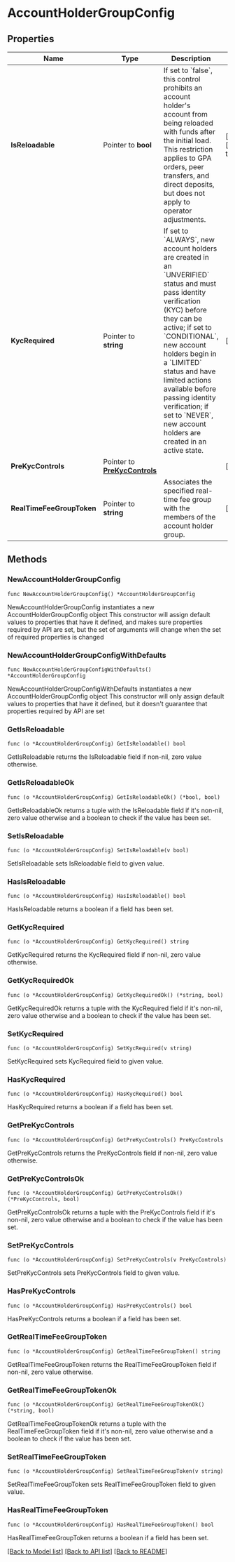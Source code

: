 # AccountHolderGroupConfig

## Properties

Name | Type | Description | Notes
------------ | ------------- | ------------- | -------------
**IsReloadable** | Pointer to **bool** | If set to &#x60;false&#x60;, this control prohibits an account holder&#39;s account from being reloaded with funds after the initial load.  This restriction applies to GPA orders, peer transfers, and direct deposits, but does not apply to operator adjustments. | [optional] [default to false]
**KycRequired** | Pointer to **string** | If set to &#x60;ALWAYS&#x60;, new account holders are created in an &#x60;UNVERIFIED&#x60; status and must pass identity verification (KYC) before they can be active; if set to &#x60;CONDITIONAL&#x60;, new account holders begin in a &#x60;LIMITED&#x60; status and have limited actions available before passing identity verification; if set to &#x60;NEVER&#x60;, new account holders are created in an active state. | [optional] 
**PreKycControls** | Pointer to [**PreKycControls**](PreKycControls.md) |  | [optional] 
**RealTimeFeeGroupToken** | Pointer to **string** | Associates the specified real-time fee group with the members of the account holder group. | [optional] 

## Methods

### NewAccountHolderGroupConfig

`func NewAccountHolderGroupConfig() *AccountHolderGroupConfig`

NewAccountHolderGroupConfig instantiates a new AccountHolderGroupConfig object
This constructor will assign default values to properties that have it defined,
and makes sure properties required by API are set, but the set of arguments
will change when the set of required properties is changed

### NewAccountHolderGroupConfigWithDefaults

`func NewAccountHolderGroupConfigWithDefaults() *AccountHolderGroupConfig`

NewAccountHolderGroupConfigWithDefaults instantiates a new AccountHolderGroupConfig object
This constructor will only assign default values to properties that have it defined,
but it doesn't guarantee that properties required by API are set

### GetIsReloadable

`func (o *AccountHolderGroupConfig) GetIsReloadable() bool`

GetIsReloadable returns the IsReloadable field if non-nil, zero value otherwise.

### GetIsReloadableOk

`func (o *AccountHolderGroupConfig) GetIsReloadableOk() (*bool, bool)`

GetIsReloadableOk returns a tuple with the IsReloadable field if it's non-nil, zero value otherwise
and a boolean to check if the value has been set.

### SetIsReloadable

`func (o *AccountHolderGroupConfig) SetIsReloadable(v bool)`

SetIsReloadable sets IsReloadable field to given value.

### HasIsReloadable

`func (o *AccountHolderGroupConfig) HasIsReloadable() bool`

HasIsReloadable returns a boolean if a field has been set.

### GetKycRequired

`func (o *AccountHolderGroupConfig) GetKycRequired() string`

GetKycRequired returns the KycRequired field if non-nil, zero value otherwise.

### GetKycRequiredOk

`func (o *AccountHolderGroupConfig) GetKycRequiredOk() (*string, bool)`

GetKycRequiredOk returns a tuple with the KycRequired field if it's non-nil, zero value otherwise
and a boolean to check if the value has been set.

### SetKycRequired

`func (o *AccountHolderGroupConfig) SetKycRequired(v string)`

SetKycRequired sets KycRequired field to given value.

### HasKycRequired

`func (o *AccountHolderGroupConfig) HasKycRequired() bool`

HasKycRequired returns a boolean if a field has been set.

### GetPreKycControls

`func (o *AccountHolderGroupConfig) GetPreKycControls() PreKycControls`

GetPreKycControls returns the PreKycControls field if non-nil, zero value otherwise.

### GetPreKycControlsOk

`func (o *AccountHolderGroupConfig) GetPreKycControlsOk() (*PreKycControls, bool)`

GetPreKycControlsOk returns a tuple with the PreKycControls field if it's non-nil, zero value otherwise
and a boolean to check if the value has been set.

### SetPreKycControls

`func (o *AccountHolderGroupConfig) SetPreKycControls(v PreKycControls)`

SetPreKycControls sets PreKycControls field to given value.

### HasPreKycControls

`func (o *AccountHolderGroupConfig) HasPreKycControls() bool`

HasPreKycControls returns a boolean if a field has been set.

### GetRealTimeFeeGroupToken

`func (o *AccountHolderGroupConfig) GetRealTimeFeeGroupToken() string`

GetRealTimeFeeGroupToken returns the RealTimeFeeGroupToken field if non-nil, zero value otherwise.

### GetRealTimeFeeGroupTokenOk

`func (o *AccountHolderGroupConfig) GetRealTimeFeeGroupTokenOk() (*string, bool)`

GetRealTimeFeeGroupTokenOk returns a tuple with the RealTimeFeeGroupToken field if it's non-nil, zero value otherwise
and a boolean to check if the value has been set.

### SetRealTimeFeeGroupToken

`func (o *AccountHolderGroupConfig) SetRealTimeFeeGroupToken(v string)`

SetRealTimeFeeGroupToken sets RealTimeFeeGroupToken field to given value.

### HasRealTimeFeeGroupToken

`func (o *AccountHolderGroupConfig) HasRealTimeFeeGroupToken() bool`

HasRealTimeFeeGroupToken returns a boolean if a field has been set.


[[Back to Model list]](../README.md#documentation-for-models) [[Back to API list]](../README.md#documentation-for-api-endpoints) [[Back to README]](../README.md)



